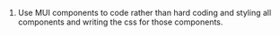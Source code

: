 1. Use MUI components to code rather than hard coding and styling all components and writing the css for those components.

